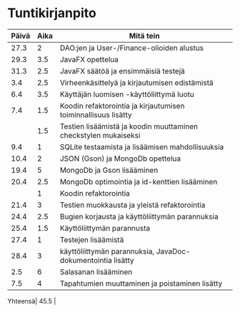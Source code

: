 
# Tuntikirjanpito

Päivä   |Aika| Mitä tein
--------|----|-----------
27.3    |  2 | DAO:jen ja User-/Finance-olioiden alustus
29.3    | 3.5| JavaFX opettelua
31.3    | 2.5| JavaFX säätöä ja ensimmäisiä testejä
3.4     | 2.5| Virheenkäsittelyä ja kirjautumisen edistämistä
6.4     | 3.5| Käyttäjän luomisen -käyttöliittymä luotu
7.4     | 1.5| Koodin refaktorointia ja kirjautumisen toiminnallisuus lisätty
||        1.5| Testien lisäämistä ja koodin muuttaminen checkstylen mukaiseksi
9.4     | 1  | SQLite testaamista ja lisäämisen mahdollisuuksia
10.4    | 2  | JSON (Gson) ja MongoDb opettelua 
19.4    | 5  | MongoDb ja Gson lisääminen
20.4    | 2.5| MongoDb optimointia ja id-kenttien lisääminen
||         1 | Koodin refaktorointia
21.4    | 3  | Testien muokkausta ja yleistä refaktorointia
24.4    | 2.5| Bugien korjausta ja käyttöliittymän parannuksia
25.4    | 1.5| Käyttöliittymän parannusta
27.4    | 1  | Testejen lisäämistä
28.4    | 3  | käyttöliittymän parannuksia, JavaDoc-dokumentointia lisätty
2.5     | 6  | Salasanan lisääminen
7.5     | 4  | Tapahtumien muuttaminen ja poistaminen lisätty

Yhteensä| 45.5 | 



